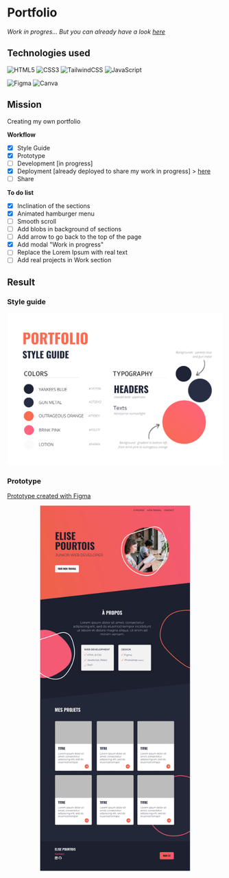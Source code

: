 # Portfolio

_Work in progres... But you can already have a look [here](https://eliseprts.github.io/portfolio/)_

## Technologies used

![HTML5](https://img.shields.io/badge/html5-%23E34F26.svg?style=for-the-badge&logo=html5&logoColor=white)
![CSS3](https://img.shields.io/badge/css3-%231572B6.svg?style=for-the-badge&logo=css3&logoColor=white)
![TailwindCSS](https://img.shields.io/badge/tailwindcss-%2338B2AC.svg?style=for-the-badge&logo=tailwind-css&logoColor=white)
![JavaScript](https://img.shields.io/badge/javascript-%23323330.svg?style=for-the-badge&logo=javascript&logoColor=%23F7DF1E)

![Figma](https://img.shields.io/badge/figma-%23F24E1E.svg?style=for-the-badge&logo=figma&logoColor=white)
![Canva](https://img.shields.io/badge/Canva-%2300C4CC.svg?style=for-the-badge&logo=Canva&logoColor=white)

## Mission

Creating my own portfolio

**Workflow**
- [x] Style Guide
- [x] Prototype
- [ ] Development [in progress]
- [x] Deployment [already deployed to share my work in progress] > [here](https://eliseprts.github.io/portfolio/)
- [ ] Share

**To do list**
- [x] Inclination of the sections
- [x] Animated hamburger menu
- [ ] Smooth scroll
- [ ] Add blobs in background of sections
- [ ] Add arrow to go back to the top of the page
- [x] Add modal "Work in progress"
- [ ] Replace the Lorem Ipsum with real text
- [ ] Add real projects in Work section

## Result

### Style guide

<p align="center">
  <img src="./assets/style_guide.png" style="width:700px">
</p>

### Prototype

[Prototype created with Figma](https://www.figma.com/file/C2Xr0J2ekygGK9yaLaLiL7/Portfolio?node-id=38%3A2)

<p align="center" style="font-weight:bold">
  <img src="./assets/mockup.png" style="width:350px">
</p>
